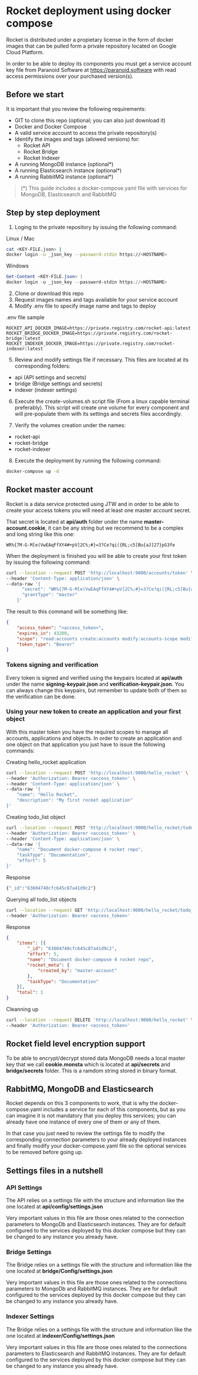 # Rocket deployment using docker compose

Rocket is distributed under a propietary license in the form of docker images that can be pulled form a private repository located on Google Cloud Platform.

In order to be able to deploy its components you must get a service account key file from Paranoid Software at https://paranoid.software with read access permissions over your purchased version(s).

## Before we start

It is important that you review the following requirements:

- GIT to clone this repo (optional; you can also just download it)
- Docker and Docker Compose
- A valid service account to access the private repository(s)
- Identify the images and tags (allowed versions) for:
  - Rocket API
  - Rocket Bridge
  - Rocket Indexer
- A running MongoDB instance (optional*)
- A running Elasticsearch instance (optional*)
- A running RabbitMQ instance (optional*)

> (*) This guide includes a docker-compose.yaml file with services for MongoDB, Elasticsearch and RabbitMQ

## Step by step deployment

1. Loging to the private repository by issuing the following command:

Linux / Mac
```bash
cat <KEY-FILE.json> |
docker login -u _json_key --password-stdin https://<HOSTNAME>
```

Windows

```powershell
Get-Content <KEY-FILE.json> |
docker login -u _json_key --password-stdin https://<HOSTNAME>
```

2. Clone or download this repo
3. Request images names and tags available for your service account
4. Modify .env file to specify image name and tags to deploy

.env file sample

```
ROCKET_API_DOCKER_IMAGE=https://private.registry.com/rocket-api:latest
ROCKET_BRIDGE_DOCKER_IMAGE=https://private.registry.com/rocket-bridge:latest
ROCKET_INDEXER_DOCKER_IMAGE=https://private.registry.com/rocket-indexer:latest
```

5. Review and modify settings file if necessary. This files are located at its corresponding folders:

  - api (API settings and secrets)
  - bridge (Bridge settings and secrets)
  - indexer (indexer settings)

6. Execute the create-volumes.sh script file (From a linux capable terminal preferably). This script will create one volume for every component and will pre-populate them with its settings and secrets files accordingly.

7. Verify the volumes creation under the names:

  - rocket-api
  - rocket-bridge
  - rocket-indexer

8. Execute the deployment by running the following command:

```bash
docker-compose up -d
```

## Rocket master account

Rocket is a data service protected using JTW and in order to be able to create your access tokens you will need at least one master account secret.

That secret is located at **api/auth** folder under the name **master-account.cookie**, it can be any string but we recommend to be a complex and long string like this one:

```
WR%{7M-G-M[e(VwEAqFfXY4#+pV]2C%;#}=3?Ce?qi({RL;c5[Bu{aJ]27}pG3fe
```

When the deployment is finished you will be able to create your first token by issuing the following command:

```bash
curl --location --request POST 'http://localhost:9000/accounts/token' \
--header 'Content-Type: application/json' \
--data-raw '{
      "secret": "WR%{7M-G-M[e(VwEAqFfXY4#+pV]2C%;#}=3?Ce?qi({RL;c5[Bu{aJ]27}pG3fe",
      "grantType": "master"
    }'
```

The result to this command will be something like:

```json
{
	"access_token": "<access_token>",
	"expires_in": 43200,
	"scope": "read:accounts create:accounts modify:accounts-scope modify:accounts-applications-scope delete:accounts read:applications create:applications modify:applications delete:applications read:objects-meta modify:objects-meta read:objects create:objects modify:objects delete:objects",
	"token_type": "Bearer"
}
```

### Tokens signing and verification

Every token is signed and verified using the keypairs located at **api/auth** under the name **signing-keypair.json** and **verification-keypair.json**. You can always change this keypairs, but remember to update both of them so the verification can be done.

### Using your new token to create an application and your first object

With this master token you have the required scopes to manage all accounts, applications and objects. In order to create an application and one object on that application you just have to issue the following commands:

Creating hello_rocket application

```bash
curl --location --request POST 'http://localhost:9000/hello_rocket' \
--header 'Authorization: Bearer <access_token>' \
--header 'Content-Type: application/json' \
--data-raw '{
    "name": "Hello Rocket",
    "description": "My first rocket application"
}'
```

Creating todo_list object

```bash
curl --location --request POST 'http://localhost:9000/hello_rocket/todo_list' \
--header 'Authorization: Bearer <access_token>' \
--header 'Content-Type: application/json' \
--data-raw '{
    "name": "Document docker-compose 4 rocket repo",
    "taskType": "Documentation",
    "effort": 5
}'
```

Response

```bash
{"_id":"63604740cfc645c87a41d9c2"}
```

Querying all todo_list objects

```bash
curl --location --request GET 'http://localhost:9000/hello_rocket/todo_list' \
--header 'Authorization: Bearer <access_token>'
```

Response

```json
{
	"items": [{
		"_id": "63604740cfc645c87a41d9c2",
		"effort": 5,
		"name": "Document docker-compose 4 rocket repo",
		"rocket_meta": {
			"created_by": "master-account"
		},
		"taskType": "Documentation"
	}],
	"total": 1
}
```

Cleanning up

```bash
curl --location --request DELETE 'http://localhost:9000/hello_rocket' \
--header 'Authorization: Bearer <access_token>'
```

## Rocket field level encryption support

To be able to encrypt/decrypt stored data MongoDB needs a local master key that we call **cookie.monsta** which is located at **api/secrets** and **bridge/secrets** folder. This is a ramdom string stored in binary format.

## RabbitMQ, MongoDB and Elasticsearch

Rocket depends on this 3 components to work, that is why the docker-compose.yaml includes a service for each of this components, but as you can imagine it is not mandatory that you deploy this services; you can already have one instance of every one of them or any of them. 

In that case you just need to review the settings file to modify the corresponding connection parameters to your already deployed instances and finally modify your docker-compose.yaml file so the optional services to be removed before going up.

## Settings files in a nutshell

### API Settings

The API relies on a settings file with the structure and information like the one located at **api/config/settings.json**

Very important values in this file are those ones related to the connection parameters to MongoDb and Elasticsearch instances. They are for default configured to the services deployed by this docker compose but they can be changed to any instance you already have.

### Bridge Settings

The Bridge relies on a settings file with the structure and information like the one located at **bridge/Config/settings.json**

Very important values in this file are those ones related to the connections parameters to MongoDb and RabbitMQ instances. They are for default configured to the services deployed by this docker compose but they can be changed to any instance you already have.

### Indexer Settings

The Bridge relies on a settings file with the structure and information like the one located at **indexer/Config/settings.json**

Very important values in this file are those ones related to the connections parameters to Elasticsearch and RabbitMQ instances. They are for default configured to the services deployed by this docker compose but they can be changed to any instance you already have.
